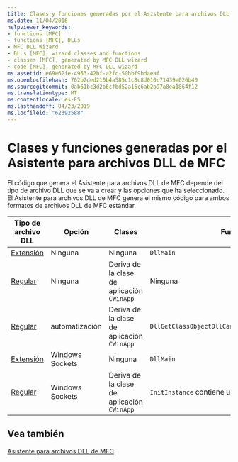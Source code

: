```yaml
---
title: Clases y funciones generadas por el Asistente para archivos DLL de MFC
ms.date: 11/04/2016
helpviewer_keywords:
- functions [MFC]
- functions [MFC], DLLs
- MFC DLL Wizard
- DLLs [MFC], wizard classes and functions
- classes [MFC], generated by MFC DLL wizard
- code [MFC], generated by MFC DLL wizard
ms.assetid: e69e62fe-4953-42bf-a2fc-50bbf9bdaeaf
ms.openlocfilehash: 702b2ded210b4a585c1c8c8d010c71439e026b40
ms.sourcegitcommit: 0ab61bc3d2b6cfbd52a16c6ab2b97a8ea1864f12
ms.translationtype: MT
ms.contentlocale: es-ES
ms.lasthandoff: 04/23/2019
ms.locfileid: "62392588"
---
```

# <a name="classes-and-functions-generated-by-the-mfc-dll-wizard"></a>Clases y funciones generadas por el Asistente para archivos DLL de MFC

El código que genera el Asistente para archivos DLL de MFC depende del tipo de archivo DLL que se va a crear y las opciones que ha seleccionado. El Asistente para archivos DLL de MFC genera el mismo código para ambos formatos de archivos DLL de MFC estándar.

|Tipo de archivo DLL|Opción|Clases|Funciones|
|-----------------|------------|-------------|---------------|
|[Extensión](../../build/extension-dlls-overview.md)|Ninguna|Ninguna|`DllMain`|
|[Regular](../../build/regular-dlls-dynamically-linked-to-mfc.md)|Ninguna|Deriva de la clase de aplicación `CWinApp`|Ninguna|
|[Regular](../../build/regular-dlls-dynamically-linked-to-mfc.md)|automatización|Deriva de la clase de aplicación `CWinApp`|`DllGetClassObjectDllCanUnloadNowDllRegisterServer`|
|[Extensión](../../build/extension-dlls-overview.md)|Windows Sockets|Ninguna|`DllMain`|
|[Regular](../../build/regular-dlls-dynamically-linked-to-mfc.md)|Windows Sockets|Deriva de la clase de aplicación `CWinApp`|`InitInstance` contiene una llamada a `AfxSocketInit`|

## <a name="see-also"></a>Vea también

[Asistente para archivos DLL de MFC](../../mfc/reference/mfc-dll-wizard.md)
